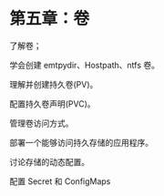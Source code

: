 # 第五章：卷

了解卷；

学会创建 emtpydir、Hostpath、ntfs 卷。

理解并创建持久卷(PV)。

配置持久卷声明(PVC)。

管理卷访问方式。

部署一个能够访问持久存储的应用程序。

讨论存储的动态配置。

配置 Secret 和 ConfigMaps

